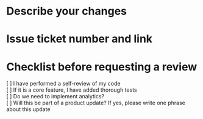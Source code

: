 # **Describe your changes**
# **Issue ticket number and link**
# **Checklist before requesting a review**

 [ ] I have performed a self-review of my code  
 [ ] If it is a core feature, I have added thorough tests  
 [ ] Do we need to implement analytics?  
 [ ] Will this be part of a product update? If yes, please write one phrase about this update  
